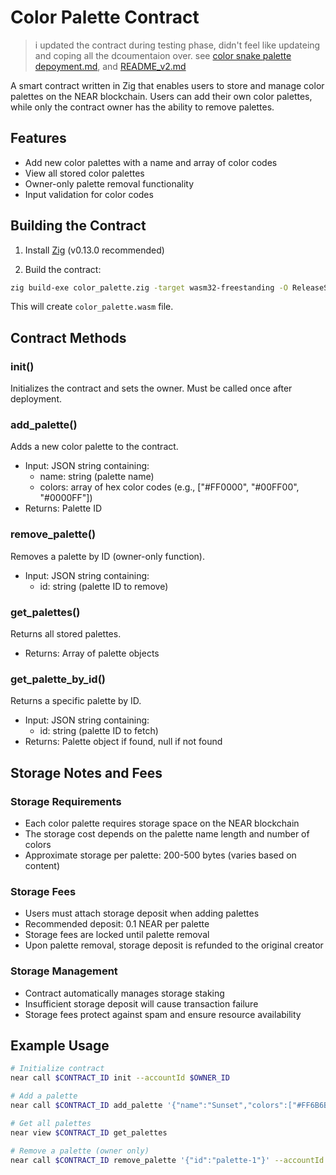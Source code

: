 # Color Palette Contract

> i updated the contract during testing phase, didn't feel like updateing and coping all the dcoumentaion over. see [color snake palette depoyment.md](color_snake_palette_depoyment.md), and [README_v2.md](README_v2.md)

A smart contract written in Zig that enables users to store and manage color palettes on the NEAR blockchain. Users can add their own color palettes, while only the contract owner has the ability to remove palettes.

## Features

- Add new color palettes with a name and array of color codes
- View all stored color palettes
- Owner-only palette removal functionality
- Input validation for color codes

## Building the Contract

1. Install [Zig](https://ziglang.org/learn/getting-started/#installing-zig) (v0.13.0 recommended)

2. Build the contract:
```bash
zig build-exe color_palette.zig -target wasm32-freestanding -O ReleaseSmall --export=init --export=add_palette --export=remove_palette --export=get_palettes --export=get_palette_by_id -fno-entry
```

This will create `color_palette.wasm` file.

## Contract Methods

### init()
Initializes the contract and sets the owner. Must be called once after deployment.

### add_palette()
Adds a new color palette to the contract.
- Input: JSON string containing:
  - name: string (palette name)
  - colors: array of hex color codes (e.g., ["#FF0000", "#00FF00", "#0000FF"])
- Returns: Palette ID

### remove_palette()
Removes a palette by ID (owner-only function).
- Input: JSON string containing:
  - id: string (palette ID to remove)

### get_palettes()
Returns all stored palettes.
- Returns: Array of palette objects

### get_palette_by_id()
Returns a specific palette by ID.
- Input: JSON string containing:
  - id: string (palette ID to fetch)
- Returns: Palette object if found, null if not found

## Storage Notes and Fees

### Storage Requirements
- Each color palette requires storage space on the NEAR blockchain
- The storage cost depends on the palette name length and number of colors
- Approximate storage per palette: 200-500 bytes (varies based on content)

### Storage Fees
- Users must attach storage deposit when adding palettes
- Recommended deposit: 0.1 NEAR per palette
- Storage fees are locked until palette removal
- Upon palette removal, storage deposit is refunded to the original creator

### Storage Management
- Contract automatically manages storage staking
- Insufficient storage deposit will cause transaction failure
- Storage fees protect against spam and ensure resource availability

## Example Usage

```bash
# Initialize contract
near call $CONTRACT_ID init --accountId $OWNER_ID

# Add a palette
near call $CONTRACT_ID add_palette '{"name":"Sunset","colors":["#FF6B6B","#4ECDC4","#45B7D1"]}' --accountId $ACCOUNT_ID

# Get all palettes
near view $CONTRACT_ID get_palettes

# Remove a palette (owner only)
near call $CONTRACT_ID remove_palette '{"id":"palette-1"}' --accountId $OWNER_ID
```